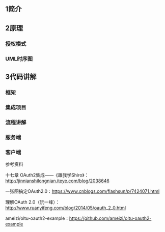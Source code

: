 
## 1简介

## 2原理


### 授权模式


### UML时序图



## 3代码讲解


### 框架


### 集成项目

### 流程讲解

### 服务端

### 客户端



参考资料

十七章 OAuth2集成——《跟我学Shiro》：http://jinnianshilongnian.iteye.com/blog/2038646

一张图搞定OAuth2.0：https://www.cnblogs.com/flashsun/p/7424071.html

理解OAuth 2.0（阮一峰）：http://www.ruanyifeng.com/blog/2014/05/oauth_2_0.html

ameizi/oltu-oauth2-example：https://github.com/ameizi/oltu-oauth2-example
